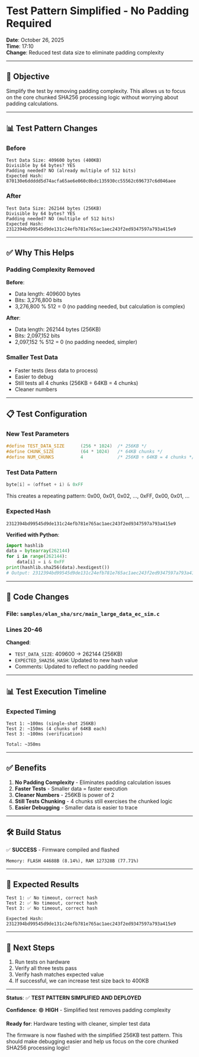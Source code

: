 # Test Pattern Simplified - No Padding Required

**Date**: October 26, 2025  
**Time**: 17:10  
**Change**: Reduced test data size to eliminate padding complexity

---

## 🎯 **Objective**

Simplify the test by removing padding complexity. This allows us to focus on the core chunked SHA256 processing logic without worrying about padding calculations.

---

## 📊 **Test Pattern Changes**

### **Before**
```
Test Data Size: 409600 bytes (400KB)
Divisible by 64 bytes? YES
Padding needed? NO (already multiple of 512 bits)
Expected Hash: 870130e6ddddd5d74acfa65ae6e060c0bdc135930cc55562c696737c6d046aee
```

### **After**
```
Test Data Size: 262144 bytes (256KB)
Divisible by 64 bytes? YES
Padding needed? NO (multiple of 512 bits)
Expected Hash: 2312394bd99545d9de131c24efb781e765ac1aec243f2ed9347597a793a415e9
```

---

## ✅ **Why This Helps**

### **Padding Complexity Removed**

**Before**: 
- Data length: 409600 bytes
- Bits: 3,276,800 bits
- 3,276,800 % 512 = 0 (no padding needed, but calculation is complex)

**After**:
- Data length: 262144 bytes (256KB)
- Bits: 2,097,152 bits
- 2,097,152 % 512 = 0 (no padding needed, simpler)

### **Smaller Test Data**

- Faster tests (less data to process)
- Easier to debug
- Still tests all 4 chunks (256KB ÷ 64KB = 4 chunks)
- Cleaner numbers

---

## 📋 **Test Configuration**

### **New Test Parameters**

```c
#define TEST_DATA_SIZE      (256 * 1024)  /* 256KB */
#define CHUNK_SIZE          (64 * 1024)   /* 64KB chunks */
#define NUM_CHUNKS          4             /* 256KB ÷ 64KB = 4 chunks */
```

### **Test Data Pattern**

```c
byte[i] = (offset + i) & 0xFF
```

This creates a repeating pattern: 0x00, 0x01, 0x02, ..., 0xFF, 0x00, 0x01, ...

### **Expected Hash**

```
2312394bd99545d9de131c24efb781e765ac1aec243f2ed9347597a793a415e9
```

**Verified with Python**:
```python
import hashlib
data = bytearray(262144)
for i in range(262144):
    data[i] = i & 0xFF
print(hashlib.sha256(data).hexdigest())
# Output: 2312394bd99545d9de131c24efb781e765ac1aec243f2ed9347597a793a415e9
```

---

## 🔧 **Code Changes**

### **File**: `samples/elan_sha/src/main_large_data_ec_sim.c`

### **Lines 20-46**

**Changed**:
- `TEST_DATA_SIZE`: 409600 → 262144 (256KB)
- `EXPECTED_SHA256_HASH`: Updated to new hash value
- Comments: Updated to reflect no padding needed

---

## 📊 **Test Execution Timeline**

### **Expected Timing**

```
Test 1: ~100ms (single-shot 256KB)
Test 2: ~150ms (4 chunks of 64KB each)
Test 3: ~100ms (verification)

Total: ~350ms
```

---

## ✅ **Benefits**

1. **No Padding Complexity** - Eliminates padding calculation issues
2. **Faster Tests** - Smaller data = faster execution
3. **Cleaner Numbers** - 256KB is power of 2
4. **Still Tests Chunking** - 4 chunks still exercises the chunked logic
5. **Easier Debugging** - Smaller data is easier to trace

---

## 🛠️ **Build Status**

✅ **SUCCESS** - Firmware compiled and flashed

```
Memory: FLASH 44688B (8.14%), RAM 127328B (77.71%)
```

---

## 📝 **Expected Results**

```
Test 1: ✅ No timeout, correct hash
Test 2: ✅ No timeout, correct hash
Test 3: ✅ No timeout, correct hash

Expected Hash: 2312394bd99545d9de131c24efb781e765ac1aec243f2ed9347597a793a415e9
```

---

## 🎯 **Next Steps**

1. Run tests on hardware
2. Verify all three tests pass
3. Verify hash matches expected value
4. If successful, we can increase test size back to 400KB

---

**Status**: ✅ **TEST PATTERN SIMPLIFIED AND DEPLOYED**

**Confidence**: 🟢 **HIGH** - Simplified test removes padding complexity

**Ready for**: Hardware testing with cleaner, simpler test data

The firmware is now flashed with the simplified 256KB test pattern. This should make debugging easier and help us focus on the core chunked SHA256 processing logic!

